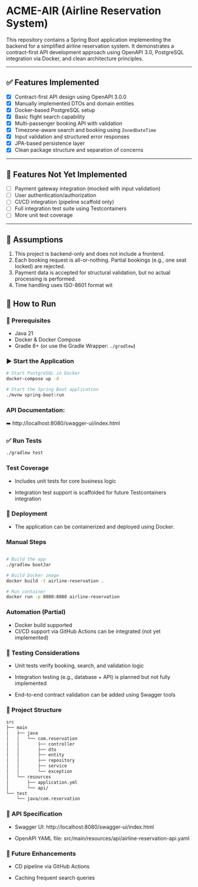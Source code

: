 # ACME-AIR (Airline Reservation System)

This repository contains a Spring Boot application implementing the backend for a simplified airline reservation system. It demonstrates a contract-first API development approach using OpenAPI 3.0, PostgreSQL integration via Docker, and clean architecture principles.

---

## ✅ Features Implemented

- [x] Contract-first API design using OpenAPI 3.0.0
- [x] Manually implemented DTOs and domain entities
- [x] Docker-based PostgreSQL setup
- [x] Basic flight search capability
- [x] Multi-passenger booking API with validation
- [x] Timezone-aware search and booking using `ZonedDateTime`
- [x] Input validation and structured error responses
- [x] JPA-based persistence layer
- [x] Clean package structure and separation of concerns

---

## 🚫 Features Not Yet Implemented

- [ ] Payment gateway integration (mocked with input validation)
- [ ] User authentication/authorization
- [ ] CI/CD integration (pipeline scaffold only)
- [ ] Full integration test suite using Testcontainers
- [ ] More unit test coverage
---

## 🧠 Assumptions

1. This project is backend-only and does not include a frontend.
2. Each booking request is all-or-nothing. Partial bookings (e.g., one seat locked) are rejected.
3. Payment data is accepted for structural validation, but no actual processing is performed.
4. Time handling uses ISO-8601 format wit

## 🧪 How to Run

### 🐳 Prerequisites

- Java 21
- Docker & Docker Compose
- Gradle 8+ (or use the Gradle Wrapper: `./gradlew`)

### ▶️ Start the Application

```bash
# Start PostgreSQL in Docker
docker-compose up -d

# Start the Spring Boot application
./mvnw spring-boot:run
```


### API Documentation:
➡️ http://localhost:8080/swagger-ui/index.html

### ✅ Run Tests
``` bash
./gradlew test
```
### Test Coverage
- Includes unit tests for core business logic

- Integration test support is scaffolded for future Testcontainers integration

### 🚀 Deployment
- The application can be containerized and deployed using Docker.

### Manual Steps
``` bash

# Build the app
./gradlew bootJar

# Build Docker image
docker build -t airline-reservation .

# Run container
docker run -p 8080:8080 airline-reservation
```
### Automation (Partial)
- Docker build supported
- CI/CD support via GitHub Actions can be integrated (not yet implemented)

### 🧪 Testing Considerations
- Unit tests verify booking, search, and validation logic

- Integration testing (e.g., database + API) is planned but not fully implemented

- End-to-end contract validation can be added using Swagger tools

### 📁 Project Structure
``` bash
src
├── main
│   ├── java
│   │   └── com.reservation
│   │       ├── controller
│   │       ├── dto
│   │       ├── entity
│   │       ├── repository
│   │       ├── service
│   │       └── exception
│   └── resources
│       ├── application.yml
│       └── api/
└── test
    └── java/com.reservation
 ```

### 📄 API Specification
- Swagger UI: http://localhost:8080/swagger-ui/index.html

- OpenAPI YAML file: src/main/resources/api/airline-reservation-api.yaml

### 📌 Future Enhancements
- CD pipeline via GitHub Actions

- Caching frequent search queries
